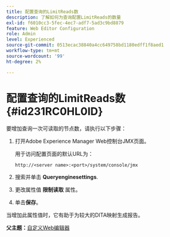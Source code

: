 ```yaml
---
title: 配置查询的LimitReads数
description: 了解如何为查询配置LimitReads的数量
exl-id: f6010cc3-5fec-4ec7-adf7-5ad3c9bd8879
feature: Web Editor Configuration
role: Admin
level: Experienced
source-git-commit: 0513ecac38840a4cc649758bd1180edff1f8aed1
workflow-type: tm+mt
source-wordcount: '99'
ht-degree: 2%

---
```


# 配置查询的LimitReads数 {#id231RC0HL0ID}

要增加查询一次可读取的节点数，请执行以下步骤：

1. 打开Adobe Experience Manager Web控制台JMX页面。

   用于访问配置页面的默认URL为：

   ```http
   http://<server name>:<port>/system/console/jmx
   ```

1. 搜索并单击 **Queryenginesettings**.

1. 更改属性值 **限制读取** 属性。

1. 单击&#x200B;**保存**。


当增加此属性值时，它有助于为较大的DITA映射生成报告。

**父主题：**[&#x200B;自定义Web编辑器](conf-web-editor.md)
